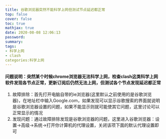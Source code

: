 ```yaml
---
title: 谷歌浏览器突然不能科学上网但测试节点延迟都正常
top: false
cover: false
toc: true
mathjax: true
date: 2020-08-08 12:06:13
password:
summary:
tags:
- 科学上网
- clash
categories:科学上网
---
```


#### 问题说明：突然某个时候chrome浏览器无法科学上网，检查clash这类科学上网软件发现各节点正常，更新订阅后仍然无法上网，但测试各个节点发现延迟都正常

1. 故障排除：首先打开电脑自带的ie浏览器(这里默认之前使用的是谷歌浏览器)，在地址栏中输入Google.com，如果发现可以显示谷歌搜索的界面就说明是谷歌浏览器设置的问题，如果不能显示则就可能使其它问题，这里讨论可以正常显示的情况
2. 发现问题：通过故障排除发现是谷歌浏览器的问题，这里进入谷歌浏览器：设置->高级->系统->打开你计算机的代理设置，关闭该项下面的默认代理设置即可